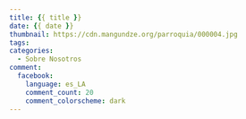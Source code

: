 ```yaml
---
title: {{ title }}
date: {{ date }}
thumbnail: https://cdn.mangundze.org/parroquia/000004.jpg
tags:
categories:
  - Sobre Nosotros
comment:
  facebook:
    language: es_LA
    comment_count: 20
    comment_colorscheme: dark
---
```

